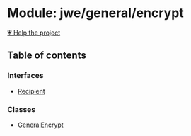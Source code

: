# Module: jwe/general/encrypt

[💗 Help the project](https://github.com/sponsors/panva)

## Table of contents

### Interfaces

- [Recipient](../interfaces/jwe_general_encrypt.Recipient.md)

### Classes

- [GeneralEncrypt](../classes/jwe_general_encrypt.GeneralEncrypt.md)
